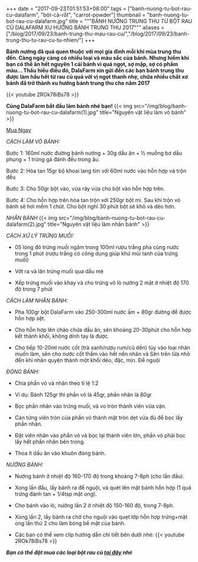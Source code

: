 +++
date = "2017-09-23T01:51:53+08:00"
tags = ["banh-nuong-tu-bot-rau-cu-dalafarm", "bột-cà-rốt", "carrot-powder"]
thumbnail = "banh-nuong-tu-bot-rau-cu-dalafarm.jpg"
title = """BÁNH NƯỚNG TRUNG THU TỪ BỘT RAU CỦ DALAFARM
XU HƯỚNG BÁNH TRUNG THU 2017"""
aliases = ["/blog/2017/09/23/banh-trung-thu-mau-rau-cu/","/blog/2017/09/23/banh-trung-thu-tu-rau-cu-tu-nhien/"]
+++

**Bánh nướng đã quá quen thuộc với mọi gia đình mỗi khi mùa trung thu đến. Càng ngày càng có nhiều loại và màu sắc của bánh. Nhưng hiếm khi bạn có thể ăn hết nguyên 1 cái bánh vì quá ngọt, sợ mập, sợ có phẩm màu…
Thấu hiểu điều đó, DalaFarm xin gửi đến các bạn bánh trung thu được làm hầu hết từ rau củ quả với vị ngọt thanh nhẹ, chứa nhiều chất xơ bánh đã trở thành xu hướng bánh trung thu cho năm 2017**

{{< youtube 2ROk78iBs78 >}}

**Cùng DalaFarm bắt đầu làm bánh nhé bạn!**
{{< img src="/img/blog/banh-nuong-tu-bot-rau-cu-dalafarm(1).jpg" title="Nguyên vật liệu làm vỏ bánh" >}}

<a href="/order" class="page-scroll btn btn-xl">Mua Ngay</a>

*CÁCH LÀM VỎ BÁNH:*

Bước 1: 160ml nước đường bánh nướng + 30g dầu ăn + ½ muỗng bơ dầu phụng + 1 trứng gà đánh đều trong âu.

Bước 2: Hòa tan 15gr bộ khoai lang tím với 60ml nước vào hỗn hợp và trộn đều

Bước 3: Cho 50gr bột vào, vừa rây vừa cho bột vào hỗn hợp trên.

Bước 4: Cho hỗn hợp trên hòa tan trộn với 250gr bột mì. Sau khi trộn vỏ bánh sẽ hơi mềm 1 chút. Cho bột nghỉ 30 phút bột sẽ khô và dẻo hơn.

*NHÂN BÁNH*
{{< img src="/img/blog/banh-nuong-tu-bot-rau-cu-dalafarm(2).jpg" title="Nguyên vật liệu làm nhân bánh" >}}

*CÁCH XỬ LÝ TRỨNG MUỐI:*

- 05 lòng đỏ trứng muối ngâm trong 100ml rượu trắng pha cùng nước trong 1 phút (rượu trắng có công dụng giúp khử mùi tanh của trứng muối)

- Vớt ra và lăn trứng muối qua dầu mè

- Xếp trứng muối vào khay và cho trứng vô lò nướng 2 mặt ở nhiệt độ 170 độ trong 7 phút

*CÁCH LÀM NHÂN BÁNH:*

-	Pha 100gr bột DalaFarm vào 250-300ml nước ấm + 80gr đường để được hỗn hợp sệt.

-	Cho hỗn hợp lên chảo chứa dầu ăn, sên khoảng 20-30phút cho hỗn hợp kết thành khối, không dính tay là được.

-	Cho tiếp 10-20ml nước cốt (trà xanh/rượu rum/củ dền) tùy vào loại nhân muốn làm, sên cho nước cốt thấm vào hết nền nhân và Sên trên lửa nhỏ đến khi nhân quyện thành một khối dẻo, đặc, mịn. Để nguội

*ĐÓNG BÁNH:*

-	Chia phần vỏ và nhân theo tỉ lệ 1:2

-	Ví dụ: Bánh 125gr thì phần vỏ là 45gr, phần nhân là 80gr

-	Bọc phần nhân vào trứng muối, và vo tròn thành viên vừa vặn.

-	Cán từng viên tròn của phần vỏ thành mặt tròn dẹt vừa đủ để bọc lấy phần nhân.

-	Đặt viên nhân vào phần vỏ và bọc lại thành viên lớn, phần vỏ phải bọc lấy hết phần nhân bên trong.

-	Thoa ít dầu ăn vào khuôn đóng bánh.

*NƯỚNG BÁNH:*

-	Nướng bánh ở nhiệt độ 160-170 độ trong khoảng 7-8ph (cho lần đầu).

-	Xong lần đầu, lấy bánh ra để nguội, và quét lên mặt bánh hỗn hợp (1 quả trứng đánh tan + 1/4tsp mật ong).

-	Cho bánh vào lò, nướng lần 2 ở nhiệt độ 150-160 độ, trong 7-8ph.

-	Xong lần 2, lấy bánh ra chờ cho nguội vào quẹt lớp hỗn hợp trứng+mật ong lần thứ 2 cho làm bóng bề mặt của bánh.

-	Các bạn có thể xem clip hướng dẫn chi tiết bên dưới nhé:
{{< youtube 2ROk78iBs78 >}}

**_Bạn có thể đặt mua các loại bột rau củ [tại đây](/san-pham) nhé_**

